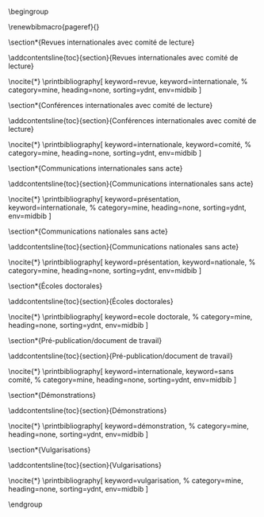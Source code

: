 
\begingroup

\renewbibmacro{pageref}{}

\section*{Revues internationales avec comité de lecture}

\addcontentsline{toc}{section}{Revues internationales avec comité de lecture}

\nocite{*} \printbibliography[
    keyword=revue,
    keyword=internationale,
%    category=mine,
    heading=none,
    sorting=ydnt,
    env=midbib 
]

\section*{Conférences internationales avec comité de lecture}

\addcontentsline{toc}{section}{Conférences internationales avec comité de lecture}

\nocite{*} \printbibliography[
    keyword=internationale,
    keyword=comité,
%    category=mine,
    heading=none,
    sorting=ydnt,
    env=midbib 
]


\section*{Communications internationales sans acte}

\addcontentsline{toc}{section}{Communications internationales sans acte}

\nocite{*} \printbibliography[
    keyword=présentation,
    keyword=internationale,
%    category=mine,
    heading=none,
    sorting=ydnt,
    env=midbib 
]


\section*{Communications nationales sans acte}

\addcontentsline{toc}{section}{Communications nationales sans acte}

\nocite{*} \printbibliography[
    keyword=présentation,
    keyword=nationale,
%    category=mine,
    heading=none,
    sorting=ydnt,
    env=midbib 
]

\section*{Écoles doctorales}

\addcontentsline{toc}{section}{Écoles doctorales}

\nocite{*} \printbibliography[
    keyword=ecole doctorale,
%    category=mine,
    heading=none,
    sorting=ydnt,
    env=midbib
]

\section*{Pré-publication/document de travail}

\addcontentsline{toc}{section}{Pré-publication/document de travail}

\nocite{*} \printbibliography[
    keyword=internationale,
    keyword=sans comité,
%    category=mine,
    heading=none,
    sorting=ydnt,
    env=midbib 
]

\section*{Démonstrations}

\addcontentsline{toc}{section}{Démonstrations}

\nocite{*} \printbibliography[
    keyword=démonstration,
%    category=mine,
    heading=none,
    sorting=ydnt,
    env=midbib
]

\section*{Vulgarisations}

\addcontentsline{toc}{section}{Vulgarisations}

\nocite{*} \printbibliography[
    keyword=vulgarisation,
%    category=mine,
    heading=none,
    sorting=ydnt,
    env=midbib
]

\endgroup

